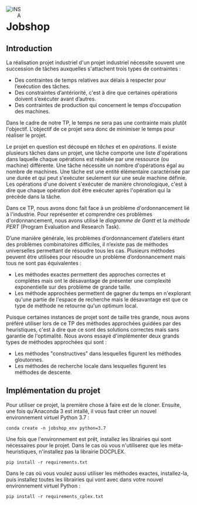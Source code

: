 <img src="http://www.math.univ-toulouse.fr/~besse/Wikistat/Images/Logo_INSAvilletoulouse-RVB.png" style="text-align:right; float:left; max-width: 40px;margin:0px auto 0px auto; display: inline" alt="INSA"/>

# Jobshop

Introduction
---

La réalisation projet industriel d'un projet industriel nécessite souvent une succession de tâches auxquelles s'attachent 
trois types de contraintes :
- Des contraintes de temps relatives aux délais à respecter pour l’exécution des tâches.
- Des constraintes d’antériorité, c'est à dire que certaines opérations doivent s’exécuter avant d’autres.
- Des contraintes de production qui concernent le  temps  d’occupation  des machines.

Dans le cadre de notre TP,  le temps ne sera pas une contrainte mais plutôt l'objectif. L'objectif de ce projet
sera donc de minimiser le temps pour réaliser le projet.

Le projet en question est découpé en *tâches* et en *opérations*. Il existe plusieurs tâches dans un projet, une tâche comporte
une liste d'opérations dans laquelle chaque opérations est réalisée par une ressource (ou machine) différente. Une tâche
nécessite un nombre d'opérations égal au nombre de machines. Une tâche est une entité élémentaire caractérisée par une durée
et qui peut s'exécuter seulement sur une seule machine définie. Les opérations d'une doivent s'exécuter de manière
chronologique, c'est à dire que chaque opération doit être exécuter après l'opération qui la précède dans la tâche.


Dans ce TP, nous avons donc fait face à un problème d'ordonnancement lié à l'industrie. Pour représenter et comprendre ces 
problèmes d'ordonnancement, nous avons utilisé le *diagramme de Gantt* et la *méthode PERT* (Program Evaluation and Research 
Task).


D’une manière générale, les problèmes d’ordonnancement d’ateliers étant des problèmes combinatoires difficiles, il 
n’existe pas de méthodes universelles permettant de résoudre tous les cas. 
Plusieurs méthodes peuvent être utilisées pour résoudre un problème d’ordonnancement mais tous ne sont pas équivalentes :
- Les méthodes exactes permettent des approches correctes et complétes mais ont le désavantage de présenter une complexité
exponentielle sur des problème de grande taille.
- Les méthode approchées permettent de gagner du temps en n'explorant qu'une partie de l'espace de recherche mais le 
désavantage est que ce type de méthode ne retourne qu'un optimum local.

Puisque certaines instances de projet sont de taille très grande, nous avons préféré utiliser lors de ce TP des méthodes 
approchées guidées par des heuristiques, c'est à dire que ce sont des solutions correctes mais sans garantie de l'optimalité.
Nous avons essayé d'implémenter deux grands types de méthodes approchées qui sont :
- Les méthodes "constructives" dans lesquelles figurent les méthodes gloutonnes.
- Les méthodes de recherche locale dans lesquelles figurent les méthodes de descente.


Implémentation du projet
---

Pour utiliser ce projet, la première chose à faire est de le cloner. Ensuite, une fois qu'Anaconda 3 est intallé, il vous 
faut créer un nouvel environnement virtuel Python 3.7 :
```
conda create -n jobshop_env python=3.7
```

Une fois que l'environnement est prêt, installez les librairies qui sont nécessaires pour le projet. Dans le cas où vous
n'utiliserez que les méta-heuristiques, n'installez pas la librairie DOCPLEX.
```
pip install -r requirements.txt
```
Dans le cas où vous voulez aussi utiliser les méthodes exactes, installez-la, puis installez toutes les librairies qui 
vont avec dans votre nouvel environnement virtuel Python :
```
pip install -r requirements_cplex.txt
```
